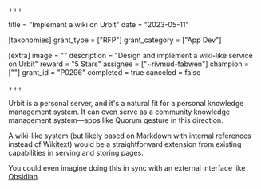 +++

title = "Implement a wiki on Urbit"
date = "2023-05-11"

[taxonomies]
grant_type = ["RFP"]
grant_category = ["App Dev"]

[extra]
image = ""
description = "Design and implement a wiki-like service on Urbit"
reward = "5 Stars"
assignee = ["~rivmud-fabwen"]
champion = [""]
grant_id = "P0296"
completed = true
canceled = false

+++

Urbit is a personal server, and it's a natural fit for a personal knowledge management system.  It can even serve as a community knowledge management system—apps like Quorum gesture in this direction.

A wiki-like system (but likely based on Markdown with internal references instead of Wikitext) would be a straightforward extension from existing capabilities in serving and storing pages.

You could even imagine doing this in sync with an external interface like [Obsidian](https://obsidian.md/).
